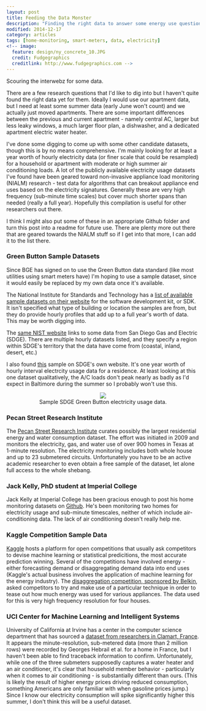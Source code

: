 ```yaml
---
layout: post
title: Feeding the Data Monster
description: "Finding the right data to answer some energy use questions."
modified: 2014-12-17
category: articles
tags: [home-monitoring, smart-meters, data, electricity]
<!-- image:
  feature: design/ny_concrete_10.JPG
  credit: Fudgegraphics
  creditlink: http://www.fudgegraphics.com -->
---
```


Scouring the interwebz for some data.

There are a few research questions that I'd like to dig into but I haven't quite found the right data yet for them.  Ideally I would use our apartment data, but I need at least some summer data (early June won't count) and we actually just moved apartments.  There are some important differences between the previous and current apartment - namely central AC, larger but less leaky windows, a much larger floor plan, a dishwasher, and a dedicated apartment electric water heater.  

I've done some digging to come up with some other candidate datasets, though this is by no means comprehensive.  I'm mainly looking for at least a year worth of hourly electricity data (or finer scale that could be resampled) for a household or apartment with moderate or high summer air conditioning loads. A lot of the publicly available electricity usage datasets I've found have been geared toward non-invasive appliance load monitoring (NIALM) research - test data for algorithms that can breakout appliance end uses based on the electricity signatures.  Generally these are very high frequency (sub-minute time scales) but cover much shorter spans than needed (really a full year).  Hopefully this compilation is useful for other researchers out there.

I think I might also put some of these in an appropriate Github folder and turn this post into a readme for future use.  There are plenty more out there that are geared towards the NIALM stuff so if I get into that more, I can add it to the list there.

### Green Button Sample Datasets

Since BGE has signed on to use the Green Button data standard (like most utilities using smart meters have) I'm hoping to use a sample dataset, since it would easily be replaced by my own data once it's available.

The National Institute for Standards and Technology has a <a href='https://collaborate.nist.gov/twiki-sggrid/bin/view/SmartGrid/GreenButtonSDK'>list of available sample datasets on their website</a> for the software development kit, or SDK.  It isn't specified what type of building or location the samples are from, but they do provide hourly profiles that add up to a full year's worth of data.  This may be worth digging into.

The <a href='https://collaborate.nist.gov/twiki-sggrid/bin/view/SmartGrid/GreenButtonSDK'>same NIST website</a> links to some data from San Diego Gas and Electric (SDGE).  There are multiple hourly datasets listed, and they specify a region within SDGE's territory that the data have come from (coastal, inland, desert, etc.)

I also found <a href='http://www.sdge.com/documents/green-button-60-min-meter-interval-sample-data-csv'>this</a> sample on SDGE's own website.  It's one year worth of hourly interval electrcity usage data for a residence.  At least looking at this one dataset qualitatively, the A/C loads don't peak nearly as badly as I'd expect in Baltimore during the summer so I probably won't use this.

<center>
<figure>
  <a href="{{ site.url }}/images/2014-07/SDGE_Data.png"><img src="{{ site.url }}/images/2014-07/SDGE_data.png"></a>
  <figcaption>Sample SDGE Green Button electricity usage data.</figcaption>
</figure>
</center>

### Pecan Street Research Institute

The <a href='http://www.pecanstreet.org'>Pecan Street Research Institute</a> curates possibly the largest residential energy and water consumption dataset.  The effort was initiated in 2009 and monitors the electricity, gas, and water use of over 900 homes in Texas at 1-minute resolution.  The electricity monitoring includes both whole house and up to 23 submetered circuits.  Unfortunately you have to be an active academic researcher to even obtain a free sample of the dataset, let alone full access to the whole shebang.

### Jack Kelly, PhD student at Imperial College

Jack Kelly at Imperial College has been gracious enough to post his home monitoring datasets on <a href='https://www.github.com/jackkelly'>Github</a>.  He's been monitoring two homes for electricity usage and sub-minute timescales, neither of which include air-conditioning data.  The lack of air conditioning doesn't really help me.

### Kaggle Competition Sample Data

<a href='http://www.kaggle.com'>Kaggle</a> hosts a platform for open competitions that usually ask competitors to devise machine learning or statistical predicitions, the most accurate prediction winning.  Several of the competitions have involved energy - either forecasting demand or disaggregating demand data into end uses (Kaggle's actual business involves the application of machine learning for the energy industry).  The <a href='http://www.kaggle.com/c/belkin-energy-disaggregation-competition'>disaggregation competition, sponsored by Belkin</a>, asked competitors to try and make use of a particular technique in order to tease out how much energy was used for various appliances.  The data used for this is very high frequency resolution for four houses.

### UCI Center for Machine Learning and Intelligent Systems

University of California at Irvine has a center in the computer science department that has sourced a <a href='http://archive.ics.uci.edu/ml/datasets/Individual+household+electric+power+consumption'>dataset from researchers in Clamart, France</a>.  It appears the minute-resolution, sub-metered data (more than 2 million rows) were recorded by Georges Hebrail et al. for a home in France, but I haven't been able to find traceback information to confirm.  Unfortunately, while one of the three submeters supposedly captures a water heater and an air conditioner, it's clear that household member behavior - particularly when it comes to air conditioning - is substantially different than ours.  (This is likely the result of higher energy prices driving reduced consumption, something Americans are only familiar with when gasoline prices jump.)  Since I know our electricity consumption will spike significantly higher this summer, I don't think this will be a useful dataset.


